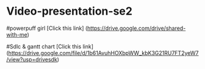 # Video-presentation-se2
#powerpuff girl
[Click this link] (https://drive.google.com/drive/shared-with-me)

#Sdlc & gantt chart
[Click this link] (https://drive.google.com/file/d/1b61AvuhHOXbpWW_kbK3G21RU7FT2yeW7/view?usp=drivesdk)
